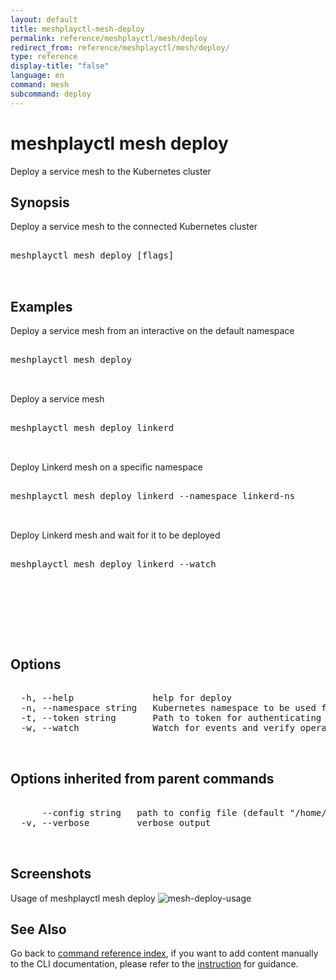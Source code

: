 ```yaml
---
layout: default
title: meshplayctl-mesh-deploy
permalink: reference/meshplayctl/mesh/deploy
redirect_from: reference/meshplayctl/mesh/deploy/
type: reference
display-title: "false"
language: en
command: mesh
subcommand: deploy
---
```


# meshplayctl mesh deploy

Deploy a service mesh to the Kubernetes cluster

## Synopsis

Deploy a service mesh to the connected Kubernetes cluster
<pre class='codeblock-pre'>
<div class='codeblock'>
meshplayctl mesh deploy [flags]

</div>
</pre> 

## Examples

Deploy a service mesh from an interactive on the default namespace
<pre class='codeblock-pre'>
<div class='codeblock'>
meshplayctl mesh deploy

</div>
</pre> 

Deploy a service mesh
<pre class='codeblock-pre'>
<div class='codeblock'>
meshplayctl mesh deploy linkerd

</div>
</pre> 

Deploy Linkerd mesh on a specific namespace
<pre class='codeblock-pre'>
<div class='codeblock'>
meshplayctl mesh deploy linkerd --namespace linkerd-ns

</div>
</pre> 

Deploy Linkerd mesh and wait for it to be deployed
<pre class='codeblock-pre'>
<div class='codeblock'>
meshplayctl mesh deploy linkerd --watch

</div>
</pre> 

<pre class='codeblock-pre'>
<div class='codeblock'>
		

</div>
</pre> 

## Options

<pre class='codeblock-pre'>
<div class='codeblock'>
  -h, --help               help for deploy
  -n, --namespace string   Kubernetes namespace to be used for deploying the validation tests and sample workload (default "default")
  -t, --token string       Path to token for authenticating to Meshplay API
  -w, --watch              Watch for events and verify operation (in beta testing)

</div>
</pre>

## Options inherited from parent commands

<pre class='codeblock-pre'>
<div class='codeblock'>
      --config string   path to config file (default "/home/runner/.meshplay/config.yaml")
  -v, --verbose         verbose output

</div>
</pre>

## Screenshots

Usage of meshplayctl mesh deploy
![mesh-deploy-usage](/assets/img/meshplayctl/deploy-mesh.png)

## See Also

Go back to [command reference index](/reference/meshplayctl/), if you want to add content manually to the CLI documentation, please refer to the [instruction](/project/contributing/contributing-cli#preserving-manually-added-documentation) for guidance.
